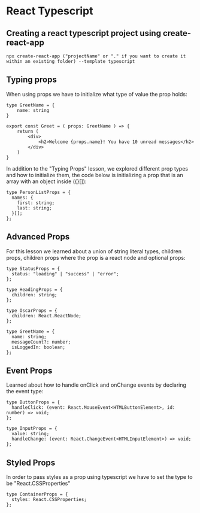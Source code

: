 # React Typescript

## Creating a react typescript project using create-react-app

```
npx create-react-app ("projectName" or "." if you want to create it within an existing folder) --template typescript
```

## Typing props

When using props we have to initialize what type of value the prop holds:

```
type GreetName = {
    name: string
}

export const Greet = ( props: GreetName ) => {
    return (
        <div>
            <h2>Welcome {props.name}! You have 10 unread messages</h2>
        </div>
    )
}
```

In addition to the "Typing Props" lesson, we explored different prop types and how to initialize them, the code below is initializing a prop that is an array with an object inside ({}[]):

```
type PersonListProps = {
  names: {
    first: string;
    last: string;
  }[];
};
```

## Advanced Props

For this lesson we learned about a union of string literal types, children props, children props where the prop is a react node and optional props:

```
type StatusProps = {
  status: "loading" | "success" | "error";
};
```

```
type HeadingProps = {
  children: string;
};
```

```
type OscarProps = {
  children: React.ReactNode;
};
```

```
type GreetName = {
  name: string;
  messageCount?: number;
  isLoggedIn: boolean;
};

```

## Event Props

Learned about how to handle onClick and onChange events by declaring the event type:

```
type ButtonProps = {
  handleClick: (event: React.MouseEvent<HTMLButtonElement>, id: number) => void;
};
```

```
type InputProps = {
  value: string;
  handleChange: (event: React.ChangeEvent<HTMLInputElement>) => void;
};
```

## Styled Props

In order to pass styles as a prop using typescript we have to set the type to be "React.CSSProperties"

```
type ContainerProps = {
  styles: React.CSSProperties;
};
```
